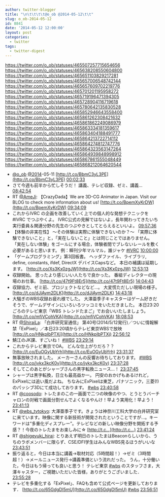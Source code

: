 ```yaml
---
author: twitter-blogger
title: "\n\t\t\t\t@o_ob @2014-05-12\t\t"
slug: o_ob-2014-05-12
id: 8841
date: '2014-05-12 12:00:00'
layout: post
categories:
  - twitter
tags:
  - twitter-digest
---
```


https://twitter.com/o_ob/statuses/465507257715654656 https://twitter.com/o_ob/statuses/465638208550604800 https://twitter.com/o_ob/statuses/465651103829217281 https://twitter.com/o_ob/statuses/465657006548742144 https://twitter.com/o_ob/statuses/465657609702219776 https://twitter.com/o_ob/statuses/465701201195958272 https://twitter.com/o_ob/statuses/465719196471394305 https://twitter.com/o_ob/statuses/465728904116719618 https://twitter.com/o_ob/statuses/465780642135830528 https://twitter.com/o_ob/statuses/465852946643558400 https://twitter.com/o_ob/statuses/465861262308421632 https://twitter.com/o_ob/statuses/465861862249086979 https://twitter.com/o_ob/statuses/465863334181359617 https://twitter.com/o_ob/statuses/465863404188491777 https://twitter.com/o_ob/statuses/465864213722714112 https://twitter.com/o_ob/statuses/465864274812747776 https://twitter.com/o_ob/statuses/465864323563147264 https://twitter.com/o_ob/statuses/465864939848998912 https://twitter.com/o_ob/statuses/465867861555048449 https://twitter.com/o_ob/statuses/465868212064620544  

*   [@o_ob](https://twitter.com/o_ob) [@2014](https://twitter.com/2014)-05-11 [http://t.co/BbmC3yL3PE](http://t.co/BbmC3yL3PE) [00:02:33](https://twitter.com/o_ob/statuses/465507257715654656)
*   さて今週も前半から忙しそうだ！ 講義、テレビ収録、ゼミ、講義... [08:42:54](https://twitter.com/o_ob/statuses/465638208550604800)
*   RT [@AmeJi](https://twitter.com/AmeJi): 【CrazyDada】We are 3D-CG Animator in Japan. Visit our BLOG to check more information about us! [http://t.co/BpemXyKrDW](http://t.co/BpemXyKrDW) [09:34:09](https://twitter.com/o_ob/statuses/465651103829217281)
*   これからIVRC の企画を改善していく上での個人的な発想テクニックを#IVRC でつぶやくよ。 IVRC公式の見解ではないよ，長年関わってきたいち実行委員＆関連分野の先生のつぶやきとしてとらえるといいよ。 [09:57:36](https://twitter.com/o_ob/statuses/465657006548742144)
*   【体験の非実在性】 ～その体験は実際に体験できないのか？～ 「実際に体験できないこと」と，「実在しないこと」とは同じことではありません。 「実在しない体験」をゴールにする場合，体験者間でブレないレールを敷く必要があると思います。 例：瞬刊少年マルマル，誰ジャケ [#IVRC](https://twitter.com/search?q=%23IVRC&src=hash) [10:00:00](https://twitter.com/o_ob/statuses/465657609702219776)
*   「ゲームプログラミング」第3回板書。 ヘッダファイル、ライブラリ, define, constants, ifdef, DirectX デバイスCapsなど。 本日の補講は延期します。 [http://t.co/Xs3Kx0zgJW](http://t.co/Xs3Kx0zgJW) [12:53:13](https://twitter.com/o_ob/statuses/465701201195958272)
*   収録開始。 思ったより感じいい人たちで良かった。 番組ディレクターの現場のお仕事。 [http://t.co/47t9Ft8Er5](http://t.co/47t9Ft8Er5) [14:04:43](https://twitter.com/o_ob/statuses/465719196471394305)
*   収録協力、ゼミ前、プロジェクトなどなど...。 大変慌ただしい現場の様子。 [http://t.co/dJjAym2DLK](http://t.co/dJjAym2DLK) [14:43:18](https://twitter.com/o_ob/statuses/465728904116719618)
*   大騒ぎのWBS収録お疲れ様でした。 大澤亜季子キャスターはゲーム好きだそうで、ゲームデザインにいろいろツッコミをいただきました。 本日23:20ごろのテレビ東京「WBS トレンドたまご」でお会いいたしましょう。 [http://t.co/mfjVCohVKA](http://t.co/mfjVCohVKA) [18:08:53](https://twitter.com/o_ob/statuses/465780642135830528)
*   RT [@ShiraiLa](https://twitter.com/ShiraiLa): 「白井研究室通信」 第40号(2014/5/12発行)／ついに情報解禁「ExPixel」／本日23:20頃からテレビ東京WBSで放映 [http://t.co/HNkpIbPTXj](http://t.co/HNkpIbPTXj) [22:56:12](https://twitter.com/o_ob/statuses/465852946643558400)
*   鯖江のJK課、すごいね！ [#WBS](https://twitter.com/search?q=%23WBS&src=hash) [23:29:14](https://twitter.com/o_ob/statuses/465861262308421632)
*   これからテレビ東京でOA。 どんな仕上がりだろ？？ [http://t.co/EuOGyUbYrh](http://t.co/EuOGyUbYrh) [23:31:37](https://twitter.com/o_ob/statuses/465861862249086979)
*   無事放映されました。 メーカーさんの反響お待ちしております。 [#WBS](https://twitter.com/search?q=%23WBS&src=hash) [http://t.co/jvkx3kcK0v](http://t.co/jvkx3kcK0v) [23:37:28](https://twitter.com/o_ob/statuses/465863334181359617)
*   そしてこのあとがシャープさんの黒字転換ニュース…！ [23:37:45](https://twitter.com/o_ob/statuses/465863404188491777)
*   シャープは黒字転換，日立も最高益かー。 円安のおかげもあるけれど，ExPixelには追い風だよね。 ちなみにExPixelは東芝，パナソニック，三菱(!)のパッシブ3Dにて成功しております。 [#wbs](https://twitter.com/search?q=%23wbs&src=hash) [23:40:58](https://twitter.com/o_ob/statuses/465864213722714112)
*   RT [@coosodo](https://twitter.com/coosodo): トレたまのこの一画面で二つの映像のやつ、とうとうバーチャロンの対戦で画面分割せんでよくなるやんけ！早よう実用化！早よう！ [23:41:13](https://twitter.com/o_ob/statuses/465864274812747776)
*   RT [@wbs_tvtokyo](https://twitter.com/wbs_tvtokyo): 大澤亜季子です。きょうは神奈川工科大学の白井研究室に来ています。映像に関する新技術が開発されたということですが…。キーワードは“多重化ディスプレー”。テレビなどの新しい映像分野を開拓する予感？！今夜のトレたまをお楽しみに☆ [http://t.c…](http://t.c…) [23:41:24](https://twitter.com/o_ob/statuses/465864323563147264)
*   RT [@shigeyuki_hirai](https://twitter.com/shigeyuki_hirai): とりあえず明日のトレたまはBeaconらしいから、うちのラボメンバーに限らず、CSE/DFI学生はみんなWBS見るほうがいいな [23:43:51](https://twitter.com/o_ob/statuses/465864939848998912)
*   振り返ると，今日は本当に講義→取材対応（5時間超！）→ゼミ（3時間超！）→メールニュース発行→講義準備という流れだった。 うん，十分働いた，今日はもう帰っても良いと思う！ テレビ東京 [#wbs](https://twitter.com/search?q=%23wbs&src=hash) のスタッフさま，大澤キャスター，ご視聴いただいた皆様，ありがとうございました． [23:55:28](https://twitter.com/o_ob/statuses/465867861555048449)
*   テレビを多重化する「ExPixel」、FAQも含めて公式ページを更新しております． [http://t.co/65GdgDI5mU](http://t.co/65GdgDI5mU) [#wbs](https://twitter.com/search?q=%23wbs&src=hash) [23:56:51](https://twitter.com/o_ob/statuses/465868212064620544)